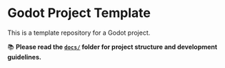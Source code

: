 # Godot Project Template

This is a template repository for a Godot project.

📚 **Please read the [`docs/`](./docs/) folder for project structure and development guidelines.**
